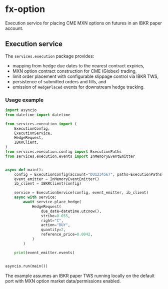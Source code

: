# fx-option

Execution service for placing CME MXN options on futures in an IBKR paper account.

## Execution service

The `services.execution` package provides:

- mapping from hedge due dates to the nearest contract expiries,
- MXN option contract construction for CME (Globex) trading,
- limit order placement with configurable slippage control via IBKR TWS,
- persistence of submitted orders and fills, and
- emission of `HedgePlaced` events for downstream hedge tracking.

### Usage example

```python
import asyncio
from datetime import datetime

from services.execution import (
    ExecutionConfig,
    ExecutionService,
    HedgeRequest,
    IBKRClient,
)
from services.execution.config import ExecutionPaths
from services.execution.events import InMemoryEventEmitter


async def main():
    config = ExecutionConfig(account="DU1234567", paths=ExecutionPaths())
    event_emitter = InMemoryEventEmitter()
    ib_client = IBKRClient(config)

    service = ExecutionService(config, event_emitter, ib_client)
    async with service:
        await service.place_hedge(
            HedgeRequest(
                due_date=datetime.utcnow(),
                strike=0.055,
                right="C",
                action="BUY",
                quantity=2,
                reference_price=0.0042,
            )
        )

    print(event_emitter.events)


asyncio.run(main())
```

The example assumes an IBKR paper TWS running locally on the default port with MXN option market data/permissions enabled.
